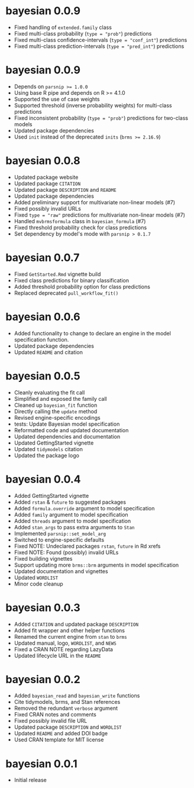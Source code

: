 # bayesian 0.0.9

- Fixed handling of `extended.family` class
- Fixed multi-class probability (`type = "prob"`) predictions
- Fixed multi-class confidence-intervals (`type = "conf_int"`) predictions
- Fixed multi-class prediction-intervals (`type = "pred_int"`) predictions

# bayesian 0.0.9

- Depends on `parsnip >= 1.0.0`
- Using base R pipe and depends on R >= 4.1.0
- Supported the use of case weights
- Supported threshold (inverse probability weights) for multi-class predictions
- Fixed inconsistent probability (`type = "prob"`) predictions for two-class models
- Updated package dependencies
- Used `init` instead of the deprecated `inits` (`brms >= 2.16.9`)

# bayesian 0.0.8

- Updated package website
- Updated package `CITATION`
- Updated package `DESCRIPTION` and `README`
- Updated package dependencies
- Added preliminary support for multivariate non-linear models (#7)
- Fixed possibly invalid URLs
- Fixed `type = "raw"` predictions for multivariate non-linear models (#7)
- Handled `mvbrmsformula` class in `bayesian_formula` (#7)
- Fixed threshold probability check for class predictions
- Set dependency by model's mode with `parsnip > 0.1.7`

# bayesian 0.0.7

- Fixed `GetStarted.Rmd` vignette build
- Fixed class predictions for binary classification
- Added threshold probability option for class predictions
- Replaced deprecated `pull_workflow_fit()`

# bayesian 0.0.6

- Added functionality to change to declare an engine in the model specification function.
- Updated package dependencies
- Updated `README` and citation

# bayesian 0.0.5

- Cleanly evaluating the fit call
- Simplified and exposed the family call
- Cleaned up `bayesian_fit` function
- Directly calling the `update` method
- Revised engine-specific encodings
- tests: Update Bayesian model specification
- Reformatted code and updated documentation
- Updated dependencies and documentation
- Updated GettingStarted vignette
- Updated `tidymodels` citation
- Updated the package logo

# bayesian 0.0.4

- Added GettingStarted vignette
- Added `rstan` & `future` to suggested packages
- Added `formula.override` argument to model specification
- Added `family` argument to model specification
- Added `threads` argument to model specification
- Added `stan_args` to pass extra arguments to `Stan`
- Implemented `parsnip::set_model_arg`
- Switched to engine-specific defaults
- Fixed NOTE: Undeclared packages `rstan`, `future` in Rd xrefs
- Fixed NOTE: Found (possibly) invalid URLs
- Fixed building vignettes
- Support updating more `brms::brm` arguments in model specification
- Updated documentation and vignettes
- Updated `WORDLIST`
- Minor code cleanup

# bayesian 0.0.3

- Added `CITATION` and updated package `DESCRIPTION`
- Added fit wrapper and other helper functions
- Renamed the current engine from `stan` to `brms`
- Updated manual, logo, `WORDLIST`, and `NEWS`
- Fixed a CRAN NOTE regarding LazyData
- Updated lifecycle URL in the `README`

# bayesian 0.0.2

- Added `bayesian_read` and `bayesian_write` functions
- Cite tidymodels, brms, and Stan references
- Removed the redundant `verbose` argument
- Fixed CRAN notes and comments
- Fixed possibly invalid file URL
- Updated package `DESCRIPTION` and `WORDLIST`
- Updated `README` and added DOI badge
- Used CRAN template for MIT license

# bayesian 0.0.1

- Initial release
